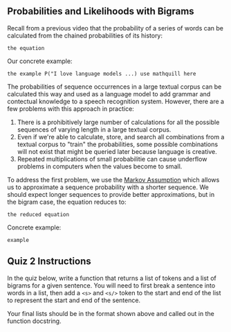## Probabilities and Likelihoods with Bigrams

Recall from a previous video that the probability of a series of words
can be calculated from the chained probabilities of its history:

`the equation`

Our concrete example:

`the example P("I love language models ...) use mathquill here`

The probabilities of sequence occurrences in a large textual corpus can be calculated this
way and used as a language model to add grammar and contectual knowledge to a speech
recognition system.  However, there are a few problems with this approach in practice:
1. There is a prohibitively large number of calculations for all the 
possible sequences of varying length in a large textual corpus.  
2. Even if we're able to calculate, store, and search all combinations from a textual corpus to "train"
the probabilities, some possible combinations will not exist that might be queried later
because language is creative.
3. Repeated multiplications of small probabilitie can cause underflow problems in computers when
the values become to small.

To address the first problem, we use the [Markov Assumption]() which allows us to approximate
a sequence probability with a shorter sequence.  We should expect longer sequences to provide better
approximations, but in the bigram case, the equation reduces to:

`the reduced equation`

Concrete example:

`example`



## Quiz 2 Instructions

In the quiz below, write a function that returns a list of tokens and a list of bigrams for a given sentence.  You will need to first break a sentence into words in a list, then add a `<s>` and `<s/>` token to the
start and end of the list to represent the start and end of the sentence.

Your final lists should be in the format shown above and called out in the function docstring.
